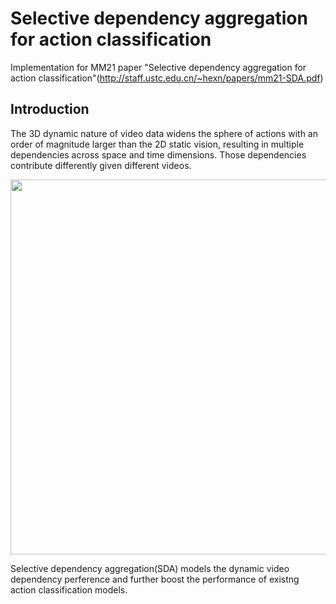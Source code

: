 # Selective dependency aggregation for action classification
Implementation for MM21 paper "Selective dependency aggregation for action classification"(http://staff.ustc.edu.cn/~hexn/papers/mm21-SDA.pdf)

## Introduction 

The 3D dynamic nature of video data widens the sphere of actions with an order of magnitude larger than the 2D static vision, resulting in multiple dependencies across space and time dimensions. Those dependencies contribute differently given different videos.

<div align="center">
  <img src="demo/example.pdf" width="600px"/>
</div>

Selective dependency aggregation(SDA) models the dynamic video dependency perference and further boost the performance of existng action classification models.

